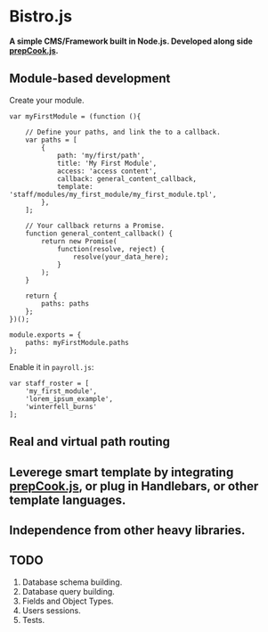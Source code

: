 # Bistro.js


**A simple CMS/Framework built in Node.js. 
Developed along side [prepCook.js](https://github.com/Atomox/prepcook.js).**


## Module-based development

Create your module.

```
var myFirstModule = (function (){

	// Define your paths, and link the to a callback.
	var paths = [
		{
			path: 'my/first/path',
			title: 'My First Module',
			access: 'access content',
			callback: general_content_callback,
			template: 'staff/modules/my_first_module/my_first_module.tpl',
		},
	];

	// Your callback returns a Promise.
	function general_content_callback() {
		return new Promise(
			function(resolve, reject) {
				resolve(your_data_here);
			}
		);
	}

	return {
		paths: paths
	};
})();

module.exports = {
	paths: myFirstModule.paths
};
```

Enable it in `payroll.js`:
```	
var staff_roster = [
	'my_first_module',
	'lorem_ipsum_example',
	'winterfell_burns'
];
```

## Real and virtual path routing

## Leverege smart template by integrating [prepCook.js](https://github.com/Atomox/prepcook.js), or plug in Handlebars, or other template languages.

## Independence from other heavy libraries.


## TODO
1. Database schema building.
2. Database query building.
3. Fields and Object Types.
4. Users sessions.
5. Tests.